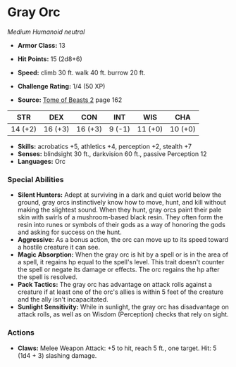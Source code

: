 # Gray Orc

*Medium* *Humanoid* *neutral*

- **Armor Class:** 13
- **Hit Points:** 15 (2d8+6)
- **Speed:** climb 30 ft. walk 40 ft. burrow 20 ft.

- **Challenge Rating:** 1/4 (50 XP)
- **Source:** [Tome of Beasts 2](https://koboldpress.com/kpstore/product/tome-of-beasts-2-for-5th-edition) page 162

| STR | DEX | CON | INT | WIS | CHA |
| --- | --- | --- | --- | --- | --- |
| 14 (+2) | 16 (+3) | 16 (+3) | 9 (-1) | 11 (+0) | 10 (+0) |

- **Skills:** acrobatics +5, athletics +4, perception +2, stealth +7
- **Senses:** blindsight 30 ft., darkvision 60 ft., passive Perception 12
- **Languages:** Orc

### Special Abilities

- **Silent Hunters:** Adept at surviving in a dark and quiet world below the ground, gray orcs instinctively know how to move, hunt, and kill without making the slightest sound. When they hunt, gray orcs paint their pale skin with swirls of a mushroom-based black resin. They often form the resin into runes or symbols of their gods as a way of honoring the gods and asking for success on the hunt.
- **Aggressive:** As a bonus action, the orc can move up to its speed toward a hostile creature it can see.
- **Magic Absorption:** When the gray orc is hit by a spell or is in the area of a spell, it regains hp equal to the spell's level. This trait doesn't counter the spell or negate its damage or effects. The orc regains the hp after the spell is resolved.
- **Pack Tactics:** The gray orc has advantage on attack rolls against a creature if at least one of the orc's allies is within 5 feet of the creature and the ally isn't incapacitated.
- **Sunlight Sensitivity:** While in sunlight, the gray orc has disadvantage on attack rolls, as well as on Wisdom (Perception) checks that rely on sight.

### Actions

- **Claws:** Melee Weapon Attack: +5 to hit, reach 5 ft., one target. Hit: 5 (1d4 + 3) slashing damage.


